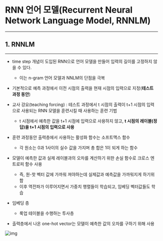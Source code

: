 # RNN 언어 모델(Recurrent Neural Network Language Model, RNNLM)

<hr>



## 1. RNNLM

<hr>

- time step 개념이 도입된 RNN으로 언어 모델을 만들어 입력의 길이를 고정하지 않을 수 있다.
  - 이는 n-gram 언어 모델과 NNLM의 단점을 극복

- 기본적으로 예측 과정에서 이전 시점의 출력을 현재 시점의 입력으로 지정(**테스트 과정 동안**)
- 교사 강요(teaching forcing) : 테스트 과정에서 t 시점의 출력이 t+1 시점의 입력으로 사용되는 RNN 모델을 훈련시킬 때 사용하는 훈련 기법
  - t 시점에서 예측한 값을 t+1 시점에 입력으로 사용하지 않고, **t 시점의 레이블(정답)을 t+1 시점의 입력으로 사용**
- 훈련 과정동안 출력층에서 사용하는 활성화 함수는 소프트맥스 함수
  - 각 원소는 0과 1사이의 실수 값을 가지며 총 합은 1이 되게 하는 함수
- 모델이 예측한 값과 실제 레이블과의 오차를 계산하기 위한 손실 함수로 크로스 엔트로피 함수 사용
  - 즉, 원-핫 벡터 값에 가까워 져야하는데 실제값과 예측값을 가까워지게 하기위함
  - 이후 역전파가 이루어지면서 가중치 행렬들이 학습되고, 임베딩 벡터값들도 학습
- 임베딩 층
  - 룩업 테이블을 수행하는 투사층

- 출력층에서 나온 one-hot vector는 모델이 예측한 값의 오차를 구하기 위해 사용

![img](https://wikidocs.net/images/page/46496/rnnlm4_final.PNG)